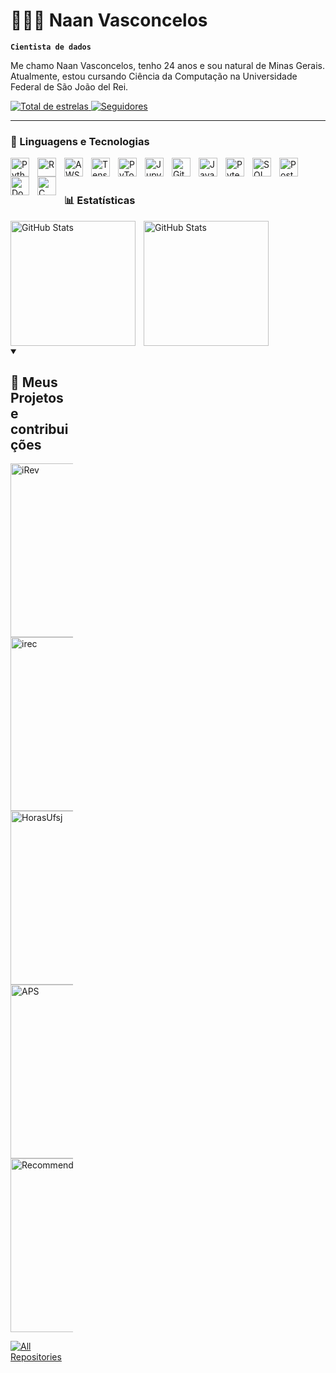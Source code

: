 # 👨🏻‍💻 Naan Vasconcelos

**`Cientista de dados`**

Me chamo Naan Vasconcelos, tenho 24 anos e sou natural de Minas Gerais. Atualmente, estou cursando Ciência da Computação na Universidade Federal de São João del Rei.

<p align="left">
       <a href="https://github.com/NaanVas?tab=repositories&sort=stargazers">
        <img 
            alt="Total de estrelas" 
            title="Total de estrelas GitHub" 
            src="https://custom-icon-badges.demolab.com/github/stars/NaanVas?color=55960c&style=for-the-badge&labelColor=488207&logo=star&label=estrelas"
        />
    </a>
    <a href="https://github.com/NaanVas?tab=followers">
        <img 
            alt="Seguidores" 
            title="Me siga no GitHub" 
            src="https://custom-icon-badges.demolab.com/github/followers/NaanVas?color=236ad3&labelColor=1155ba&style=for-the-badge&logo=github&label=Seguidores&logoColor=white"
        />
    </a>
</p>

---

### 🤖 Linguagens e Tecnologias

<img 
    align="left" 
    alt="Python" 
    title="Python"
    width="30px" 
    style="padding-right: 10px;" 
    src="https://cdn.jsdelivr.net/gh/devicons/devicon@latest/icons/python/python-original.svg" 
/>
<img 
    align="left" 
    alt="R" 
    title="R"
    width="30px" 
    style="padding-right: 10px;" 
    src="https://cdn.jsdelivr.net/gh/devicons/devicon@latest/icons/r/r-original.svg"     
/>
<img 
    align="left" 
    alt="AWS" 
    title="AWS"
    width="30px" 
    style="padding-right: 10px;" 
    src="https://cdn.jsdelivr.net/gh/devicons/devicon@latest/icons/amazonwebservices/amazonwebservices-plain-wordmark.svg"
/>
<img 
    align="left" 
    alt="TensorFlow" 
    title="TensorFlow"
    width="30px" 
    style="padding-right: 10px;" 
    src="https://cdn.jsdelivr.net/gh/devicons/devicon@latest/icons/tensorflow/tensorflow-original.svg"    
/>
<img 
    align="left" 
    alt="PyTorch" 
    title="PyTorch"
    width="30px" 
    style="padding-right: 10px;" 
    src="https://cdn.jsdelivr.net/gh/devicons/devicon@latest/icons/pytorch/pytorch-original.svg"       
/>
<img 
    align="left" 
    alt="Jupyter" 
    title="Jupyter"
    width="30px" 
    style="padding-right: 10px;" 
    src="https://cdn.jsdelivr.net/gh/devicons/devicon@latest/icons/jupyter/jupyter-original.svg"         
/>
<img 
    align="left" 
    alt="Git" 
    title="Git"
    width="30px" 
    style="padding-right: 10px;" 
    src="https://cdn.jsdelivr.net/gh/devicons/devicon@latest/icons/git/git-original.svg" 
/>
<img 
    align="left" 
    alt="JavaScript" 
    title="JavaScript"
    width="30px" 
    style="padding-right: 10px;" 
    src="https://cdn.jsdelivr.net/gh/devicons/devicon@latest/icons/javascript/javascript-original.svg" 
/>
<img 
    align="left" 
    alt="Pytest" 
    title="Pytest"
    width="30px" 
    style="padding-right: 10px;" 
    src="https://cdn.jsdelivr.net/gh/devicons/devicon@latest/icons/pytest/pytest-plain-wordmark.svg"
/>

<img 
    align="left"
    alt="SQL"
    title="SQL"
    width="30px"
    style="padding-right: 10px;" 
    src="https://cdn.jsdelivr.net/gh/devicons/devicon@latest/icons/azuresqldatabase/azuresqldatabase-original.svg" 
/>
<img 
    align="left"
    alt="PostgreSQL"
    title="PostgreSQL"
    width="30px"
    style="padding-right: 10px;" 
    src="https://cdn.jsdelivr.net/gh/devicons/devicon@latest/icons/postgresql/postgresql-original.svg"   
/>

<img 
    align="left"
    alt="Docker"
    title="Docker"
    width="30px"
    style="padding-right: 10px;" 
    src="https://cdn.jsdelivr.net/gh/devicons/devicon@latest/icons/docker/docker-original.svg"     
/>
<img 
    align="left"
    alt="C"
    title="C"
    width="30px"
    style="padding-right: 10px;" 
    src="https://cdn.jsdelivr.net/gh/devicons/devicon@latest/icons/c/c-original.svg"      
/>

<br/>
<br/>

### 📊 Estatísticas

<p>
  <img 
    align="left" 
    alt="GitHub Stats" 
    height="200" 
    style="padding-right: 10px;" 
    src="https://github-readme-stats.vercel.app/api?username=NaanVas&show_icons=true&theme=dark&include_all_commits=true&locale=pt-br" 
  />

<img 
      align="left" 
      alt="GitHub Stats" 
      height="200" 
      src="https://github-readme-stats.vercel.app/api/top-langs/?username=NaanVas&theme=dark&layout=compact&custom_title=Tecnologias&langs_count=9" 
  />
</p>


<br clear="both" />

<details open style="clear: both; display: block; width: 100;">
  <summary><h2>📘 Meus Projetos e contribuições</h2></summary>

  <p align="left">
    <a href="https://github.com/guibitten03/iRev.git"><img width="278" src="https://denvercoder1-github-readme-stats.vercel.app/api/pin/?username=guibitten03&repo=iRev&theme=dark&hide_border=trueshow_icons=false" alt="iRev"></a>
    <a href="https://github.com/NaanVas/irec.git"><img width="278" src="https://denvercoder1-github-readme-stats.vercel.app/api/pin/?username=NaanVas&repo=irec&theme=dark&hide_border=trueshow_icons=false" alt="irec"></a>
    <a href="https://github.com/henriquedalga/horas-ufsj.git"><img width="278" src="https://denvercoder1-github-readme-stats.vercel.app/api/pin/?username=henriquedalga&repo=horas-ufsj&theme=dark&hide_border=trueshow_icons=false" alt="HorasUfsj"></a>
    <a href="https://github.com/NaanVas/APS.git"><img width="278" src="https://denvercoder1-github-readme-stats.vercel.app/api/pin/?username=NaanVas&repo=APS&theme=dark&hide_border=trueshow_icons=false" alt="APS"></a>
    <a href="https://github.com/NaanVas/Recommender.git"><img width="278" src="https://denvercoder1-github-readme-stats.vercel.app/api/pin/?username=NaanVas&repo=Recommender&theme=dark&hide_border=trueshow_icons=false" alt="Recommender"></a>
   </p>   
  <a href="https://github.com/NaanVas?tab=repositories&sort=stargazers"><img alt="All Repositories" title="All Repositories" src="https://custom-icon-badges.demolab.com/badge/-Clique%20Aqui%20Para%20Ver%20Todos%20Meus%20Repositórios-1F222E?style=for-the-badge&logoColor=white&logo=repo"/></a>   
</details>

